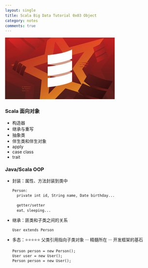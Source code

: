 ```yaml
---
layout: single
title: Scala Big Data Tutorial 0x03 Object
category: notes
comments: true
---
```

![](../../assets/images/scala_bigdata.jpg)

### Scala 面向对象

  - 构造器
  - 继承与重写
  - 抽象类
  - 伴生类和伴生对象
  - apply
  - case class  
  - trait

### Java/Scala OOP

  - 封装：属性、方法封装到类中
    ```
    Person:
      private int id, String name, Date birthday...

      getter/setter
      eat、sleeping...
    ```
  - 继承：匪类和子类之间的关系

    ```
    User extends Person
    ```

  - 多态：⭐️⭐️⭐️⭐️⭐️  父类引用指向子类对象 ··· 精髓所在 ··· 开发框架的基石

    ```
    Person person = new Person();
    User user = new User();
    Person person = new User();
    ```
